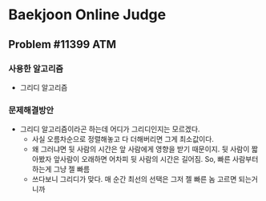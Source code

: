 Baekjoon Online Judge
=====================
## Problem #11399 ATM
### 사용한 알고리즘
* 그리디 알고리즘
### 문제해결방안
* 그리디 알고리즘이라곤 하는데 어디가 그리디인지는 모르겠다.
	* 사실 오름차순으로 정렬해놓고 다 더해버리면 그게 최소값이다.
	* 왜 그러냐면 뒷 사람의 시간은 앞 사람에게 영향을 받기 때문이지. 뒷 사람이 짧아봤자 앞사람이 오래하면 어차피 뒷 사람의 시간은 길어짐. So, 빠른 사람부터 하는게 그냥 젤 빠름
	* 쓰다보니 그리디가 맞다. 매 순간 최선의 선택은 그저 젤 빠른 놈 고르면 되는거니까
